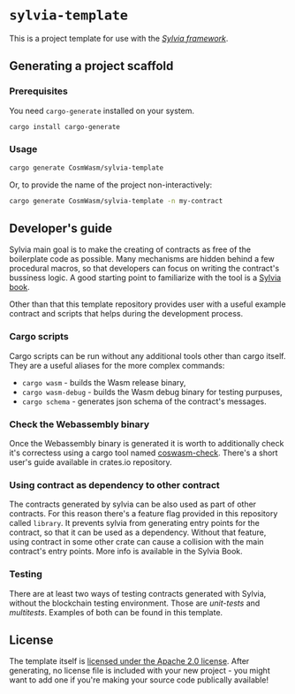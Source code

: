 # `sylvia-template`

This is a project template for use with the [_Sylvia framework_](https://github.com/CosmWasm/sylvia).

## Generating a project scaffold

### Prerequisites

You need `cargo-generate` installed on your system.

```sh
cargo install cargo-generate
```

### Usage

```sh
cargo generate CosmWasm/sylvia-template
```

Or, to provide the name of the project non-interactively:

```sh
cargo generate CosmWasm/sylvia-template -n my-contract
```


## Developer's guide

Sylvia main goal is to make the creating of contracts as free of the boilerplate code as possible. Many mechanisms are hidden behind a few procedural macros, so that developers can focus on writing the contract's bussiness logic. A good starting point to familiarize with the tool is a [Sylvia book](https://cosmwasm.github.io/sylvia-book/).

Other than that this template repository provides user with a useful example contract and scripts that helps during the development process.


### Cargo scripts

Cargo scripts can be run without any additional tools other than cargo itself. They are a useful aliases for the more complex commands:
 * `cargo wasm` - builds the Wasm release binary,
 * `cargo wasm-debug` - builds the Wasm debug binary for testing purpuses,
 * `cargo schema` - generates json schema of the contract's messages. 


### Check the Webassembly binary

Once the Webassembly binary is generated it is worth to additionally check it's correctess using a cargo tool named [coswasm-check](https://crates.io/crates/cosmwasm-check). There's a short user's guide available in crates.io repository.


### Using contract as dependency to other contract

The contracts generated by sylvia can be also used as part of other contracts. For this reason there's a feature flag provided in this repository called `library`. It prevents sylvia from generating entry points for the contract, so that it can be used as a dependency. Without that feature, using contract in some other crate can cause a collision with the main contract's entry points. More info is available in the Sylvia Book.


### Testing

There are at least two ways of testing contracts generated with Sylvia, without the blockchain testing environment. Those are _unit-tests_ and _multitests_. Examples of both can be found in this template.


## License

The template itself is [licensed under the Apache 2.0 license](LICENSE). After generating, no license file is included with your new project - you might want to add one if you're making your source code publically available!
